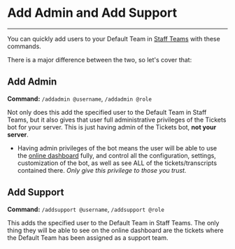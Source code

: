 # Add Admin and Add Support
***

You can quickly add users to your Default Team in [Staff Teams](../dashboard/staff-teams.md) with these commands.

There is a major difference between the two, so let's cover that:

## Add Admin
**Command:** `/addadmin @username`, `/addadmin @role`

Not only does this add the specified user to the Default Team in Staff Teams, but it also gives that user full administrative privileges of the Tickets bot for your server. This is just having admin of the Tickets bot, **not your server**.
- Having admin privileges of the bot means the user will be able to use the [online dashboard](https://dashboard.ticketsbot.net) fully, and control all the configuration, settings, customization of the bot, as well as see ALL of the tickets/transcripts contained there. *Only give this privilege to those you trust.*

## Add Support
**Command:** `/addsupport @username`, `/addsupport @role`
 
This adds the specified user to the Default Team in Staff Teams. The only thing they will be able to see on the online dashboard are the tickets where the Default Team has been assigned as a support team.